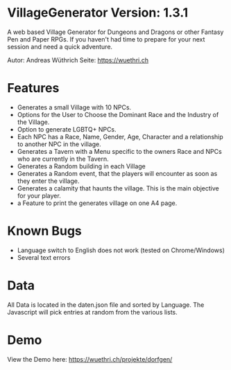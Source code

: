 # VillageGenerator Version: 1.3.1
A web based Village Generator for Dungeons and Dragons or other Fantasy Pen and Paper RPGs. If you haven't had time to prepare for your next session and need a quick adventure.

Autor: Andreas Wüthrich
Seite: https://wuethri.ch

# Features
*  Generates a small Village with 10 NPCs.
*  Options for the User to Choose the Dominant Race and the Industry of the Village.
*  Option to generate LGBTQ+ NPCs.
*  Each NPC has a Race, Name, Gender, Age, Character and a relationship to another NPC in the village.
*  Generates a Tavern with a Menu specific to the owners Race and NPCs who are currently in the Tavern.
*  Generates a Random building in each Village
*  Generates a Random event, that the players will encounter as soon as they enter the village.
*  Generates a calamity that haunts the village. This is the main objective for your player.
*  a Feature to print the generates village on one A4 page.
# Known Bugs
* Language switch to English does not work (tested on Chrome/Windows)
* Several text errors
# Data
All Data is located in the daten.json file and sorted by Language. The Javascript will pick entries at random from the various lists.
# Demo
View the Demo here: https://wuethri.ch/projekte/dorfgen/
